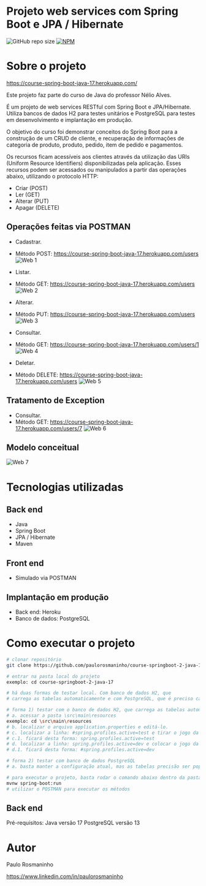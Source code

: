 # Projeto web services com Spring Boot e JPA / Hibernate


![GitHub repo size](https://img.shields.io/github/repo-size/paulorosmaninho/course-springboot-2-java-17)
[![NPM](https://img.shields.io/npm/l/react)](https://github.com/paulorosmaninho/course-springboot-2-java-17/blob/master/LICENSE) 

# Sobre o projeto

https://course-spring-boot-java-17.herokuapp.com/

Este projeto faz parte do curso de Java do professor Nélio Alves.

É um projeto de web services RESTful com Spring Boot e JPA/Hibernate. Utiliza bancos de dados H2 para testes unitários e PostgreSQL para testes em desenvolvimento e implantação em produção.

O objetivo do curso foi demonstrar conceitos do Spring Boot para a construção de um CRUD de cliente, e recuperação de informações de categoria de produto, produto, pedido, item de pedido e pagamentos.

Os recursos ficam acessíveis aos clientes através da utilização das URIs (Uniform Resource Identifiers) disponibilizadas pela aplicação. 
Esses recursos podem ser acessados ou manipulados a partir das operações abaixo, utilizando o protocolo HTTP: 
* Criar (POST)
* Ler (GET) 
* Alterar (PUT) 
* Apagar (DELETE)

## Operações feitas via POSTMAN
* Cadastrar.
* Método POST: https://course-spring-boot-java-17.herokuapp.com/users
![Web 1](https://github.com/paulorosmaninho/assets/blob/master/course-springboot-2-java-17/post.png)

* Listar.
* Método GET: https://course-spring-boot-java-17.herokuapp.com/users
![Web 2](https://github.com/paulorosmaninho/assets/blob/master/course-springboot-2-java-17/get.png)

* Alterar.
* Método PUT: https://course-spring-boot-java-17.herokuapp.com/users
![Web 3](https://github.com/paulorosmaninho/assets/blob/master/course-springboot-2-java-17/put.png)

* Consultar.
* Método GET: https://course-spring-boot-java-17.herokuapp.com/users/1
![Web 4](https://github.com/paulorosmaninho/assets/blob/master/course-springboot-2-java-17/consulta.png)

* Deletar.
* Método DELETE: https://course-spring-boot-java-17.herokuapp.com/users
![Web 5](https://github.com/paulorosmaninho/assets/blob/master/course-springboot-2-java-17/delete.png)

## Tratamento de Exception
* Consultar.
* Método GET: https://course-spring-boot-java-17.herokuapp.com/users/7
![Web 6](https://github.com/paulorosmaninho/assets/blob/master/course-springboot-2-java-17/exception.png)


## Modelo conceitual
![Web 7](https://github.com/paulorosmaninho/assets/blob/master/course-springboot-2-java-17/modelo-conceitual.png)

# Tecnologias utilizadas
## Back end
- Java
- Spring Boot
- JPA / Hibernate
- Maven

## Front end
- Simulado via POSTMAN

## Implantação em produção
- Back end: Heroku
- Banco de dados: PostgreSQL

# Como executar o projeto

```bash
# clonar repositório
git clone https://github.com/paulorosmaninho/course-springboot-2-java-17.git

# entrar na pasta local do projeto
exemplo: cd course-springboot-2-java-17

# há duas formas de testar local. Com banco de dados H2, que 
# carrega as tabelas automaticamente e com PostgreSQL, que é preciso cadastrar.

# forma 1) testar com o banco de dados H2, que carrega as tabelas automaticamente:
# a. acessar a pasta \src\main\resources
exemplo: cd \src\main\resources
# b. localizar o arquivo application.properties e editá-lo.
# c. localizar a linha: #spring.profiles.active=test e tirar o jogo da velha.
# c.1. ficará desta forma: spring.profiles.active=test
# d. localizar a linha: spring.profiles.active=dev e colocar o jogo da velha.
# d.1. ficará desta forma: #spring.profiles.active=dev

# forma 2) testar com banco de dados PostgreSQL
# a. basta manter a configuração atual, mas as tabelas precisão ser populadas.

# para executar o projeto, basta rodar o comando abaixo dentro da pasta principal
mvnw spring-boot:run
# utilizar o POSTMAN para executar os métodos
```
## Back end
Pré-requisitos: 
Java versão 17
PostgreSQL versão 13

# Autor
Paulo Rosmaninho

https://www.linkedin.com/in/paulorosmaninho
